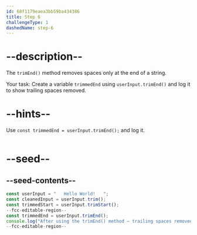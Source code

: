 ```yaml
---
id: 68f1179eaea3bb59ba434386
title: Step 6
challengeType: 1
dashedName: step-6
---
```


# --description--

The `trimEnd()` method removes spaces only at the end of a string.  

Your task: Create a variable `trimmedEnd` using `userInput.trimEnd()` and log it to show trailing spaces removed.

# --hints--

Use `const trimmedEnd = userInput.trimEnd();` and log it.

```js
```

# --seed--

## --seed-contents--

```js
const userInput = "   Hello World!   ";
const cleanedInput = userInput.trim();
const trimmedStart = userInput.trimStart();
--fcc-editable-region--
const trimmedEnd = userInput.trimEnd();
console.log("After using the trimEnd() method — trailing spaces removed:", trimmedEnd);
--fcc-editable-region--
```
